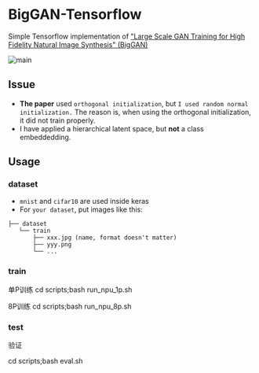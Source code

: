# BigGAN-Tensorflow
Simple Tensorflow implementation of ["Large Scale GAN Training for High Fidelity Natural Image Synthesis" (BigGAN)](https://arxiv.org/abs/1809.11096)

![main](./assets/main.png)

## Issue
* **The paper** used `orthogonal initialization`, but `I used random normal initialization.` The reason is, when using the orthogonal initialization, it did not train properly.
* I have applied a hierarchical latent space, but **not** a class embeddedding.

## Usage
### dataset
* `mnist` and `cifar10` are used inside keras
* For `your dataset`, put images like this:

```
├── dataset
   └── train
       ├── xxx.jpg (name, format doesn't matter)
       ├── yyy.png
       └── ...
```
### train
单P训练
cd scripts;bash run_npu_1p.sh

8P训练
cd scripts;bash run_npu_8p.sh

### test

验证


cd scripts;bash eval.sh 
